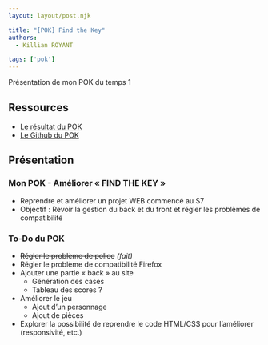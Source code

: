 ```yaml
---
layout: layout/post.njk

title: "[POK] Find the Key"
authors:
  - Killian ROYANT

tags: ['pok']
---
```


<!-- début résumé -->

Présentation de mon POK du temps 1
<!-- fin résumé -->

## Ressources

- [Le résultat du POK](FindTheKey/index.html)
- [Le Github du POK](https://github.com/FrancoisBrucker/do-it/tree/main/src/pok/royantk/site_chez_moi/FindTheKey)

## Présentation

### Mon POK - Améliorer « FIND THE KEY »

- Reprendre et améliorer un projet WEB commencé au S7
- Objectif : Revoir la gestion du back et du front et régler les problèmes de compatibilité

### To-Do du POK

- ~~Régler le problème de police~~ *(fait)*
- Régler le problème de compatibilité Firefox
- Ajouter une partie « back » au site
  - Génération des cases
  - Tableau des scores ?
- Améliorer le jeu
  - Ajout d’un personnage
  - Ajout de pièces
- Explorer la possibilité de reprendre le code HTML/CSS pour l’améliorer (responsivité, etc.)
